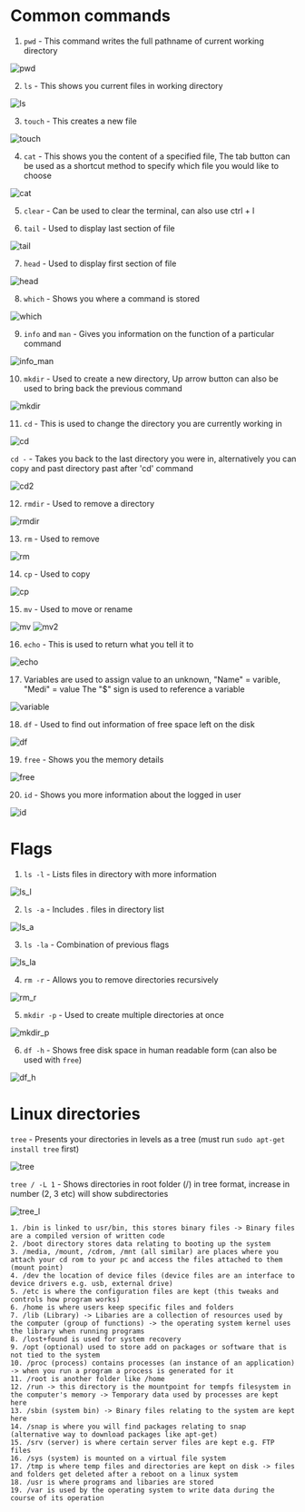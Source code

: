 # Common commands 

1. `pwd` - This command writes the full pathname of current working directory 

![pwd](./images/pwd.png)  

2. `ls` - This shows you current files in working directory  

![ls](./images/ls.png)   

3. `touch` - This creates a new file  

![touch](./images/touch.png)  

4. `cat` - This shows you the content of a specified file, The tab button can be used as a shortcut method to specify which file you would like to choose 

![cat](./images/cat.png)    

5. `clear` - Can be used to clear the terminal, can also use ctrl + l     

6. `tail` - Used to display last section of file 

![tail](./images/tail.png)   

7. `head` - Used to display first section of file 

![head](./images/head.png)   

8. `which` - Shows you where a command is stored    

![which](./images/which.png)  

9. `info` and `man` - Gives you information on the function of a particular command  

![info_man](./images/info_man.png)   

10. `mkdir` -  Used to create a new directory, Up arrow button can also be used to bring back the previous command     

![mkdir](./images/mkdir.png)   

11. `cd` - This is used to change the directory you are currently working in 

![cd](./images/cd.png)   

 `cd -` - Takes you back to the last directory you were in, alternatively you can copy and past directory past after 'cd' command  

![cd2](./images/cd2.png)    

 12. `rmdir` - Used to remove a directory 

![rmdir](./images/rmdir.png)    

 13. `rm` - Used to remove   

![rm](./images/rm.png) 

 14. `cp` - Used to copy   

![cp](./images/cp.png) 

 15. `mv` - Used to move or rename   

![mv](./images/mv.png) 
![mv2](./images/mv2.png) 

 16. `echo` - This is used to return what you tell it to 

![echo](./images/echo.png)  

 17. Variables are used to assign value to an unknown, "Name" = varible, "Medi" = value
 The "$" sign is used to reference a variable 

![variable](./images/variable.png)

18. `df` - Used to find out information of free space left on the disk 

![df](./images/df.png) 

19. `free` - Shows you the memory details 

![free](./images/free.png)  

20.  `id` - Shows you more information about the logged in user 

![id](./images/id.png)  

 # Flags    
1. `ls -l` - Lists files in directory with more information 

![ls_l](./images/ls_l.png)   

2. `ls -a` - Includes . files in directory list 

![ls_a](./images/ls_a.png)   

3. `ls -la` - Combination of previous flags  

![ls_la](./images/ls_la.png)  

4. `rm -r` - Allows you to remove directories recursively    

![rm_r](./images/rm_r.png)   

5. `mkdir -p` - Used to create multiple directories at once 

![mkdir_p](./images/mkdir_p.png)  

6. `df -h` - Shows free disk space in human readable form (can also be used with `free`)

![df_h](./images/df_h.png)    

# Linux directories 

`tree` - Presents your directories in levels as a tree (must run `sudo apt-get install tree` first) 

![tree](./images/tree.png) 

`tree / -L 1` - Shows directories in root folder (/) in tree format, increase in number (2, 3 etc) will show subdirectories 

![tree_l](./images/tree_l.png) 

```
1. /bin is linked to usr/bin, this stores binary files -> Binary files are a compiled version of written code
2. /boot directory stores data relating to booting up the system 
3. /media, /mount, /cdrom, /mnt (all similar) are places where you attach your cd rom to your pc and access the files attached to them (mount point)
4. /dev the location of device files (device files are an interface to device drivers e.g. usb, external drive)
5. /etc is where the configuration files are kept (this tweaks and controls how program works) 
6. /home is where users keep specific files and folders 
7. /lib (Library) -> Libaries are a collection of resources used by the computer (group of functions) -> the operating system kernel uses the library when running programs
8. /lost+found is used for system recovery 
9. /opt (optional) used to store add on packages or software that is not tied to the system
10. /proc (process) contains processes (an instance of an application) -> when you run a program a process is generated for it 
11. /root is another folder like /home 
12. /run -> this directory is the mountpoint for tempfs filesystem in the computer's memory -> Temporary data used by processes are kept here 
13. /sbin (system bin) -> Binary files relating to the system are kept here 
14. /snap is where you will find packages relating to snap (alternative way to download packages like apt-get) 
15. /srv (server) is where certain server files are kept e.g. FTP files 
16. /sys (system) is mounted on a virtual file system 
17. /tmp is where temp files and directories are kept on disk -> files and folders get deleted after a reboot on a linux system
18. /usr is where programs and libaries are stored 
19. /var is used by the operating system to write data during the course of its operation 
```